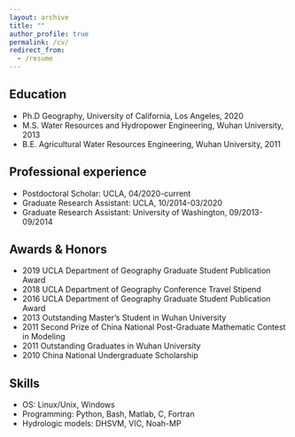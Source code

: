 ```yaml
---
layout: archive
title: ""
author_profile: true
permalink: /cv/
redirect_from:
  - /resume
---
```


## Education
* Ph.D   Geography, University of California, Los Angeles, 2020
* M.S.   Water Resources and Hydropower Engineering, Wuhan University, 2013
* B.E.   Agricultural Water Resources Engineering, Wuhan University, 2011

## Professional experience
* Postdoctoral Scholar: UCLA, 04/2020-current
* Graduate Research Assistant: UCLA, 10/2014-03/2020
* Graduate Research Assistant: University of Washington, 09/2013-09/2014

## Awards & Honors
* 2019  UCLA Department of Geography Graduate Student Publication Award 
* 2018  UCLA Department of Geography Conference Travel Stipend
* 2016  UCLA Department of Geography Graduate Student Publication Award 
* 2013  Outstanding Master’s Student in Wuhan University
* 2011  Second Prize of China National Post-Graduate Mathematic Contest in Modeling 
* 2011  Outstanding Graduates in Wuhan University
* 2010  China National Undergraduate Scholarship

## Skills
* OS: Linux/Unix, Windows
* Programming: Python, Bash, Matlab, C, Fortran
* Hydrologic models: DHSVM, VIC, Noah-MP
